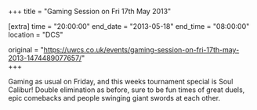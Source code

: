 +++
title = "Gaming Session on Fri 17th May 2013"

[extra]
time = "20:00:00"
end_date = "2013-05-18"
end_time = "08:00:00"
location = "DCS"

original = "https://uwcs.co.uk/events/gaming-session-on-fri-17th-may-2013-1474489077657/"    
+++

Gaming as usual on Friday, and this weeks tournament special is Soul Calibur\! Double elimination as before, sure to be fun times of great duels, epic comebacks and people swinging giant swords at each other.

